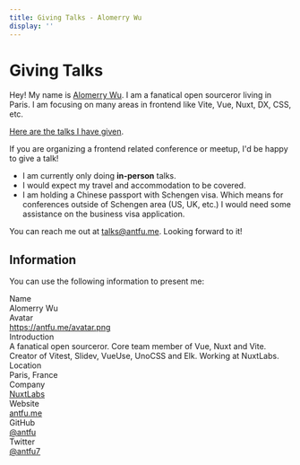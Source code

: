 ```yaml
---
title: Giving Talks - Alomerry Wu
display: ''
---
```


# Giving Talks

Hey! My name is [Alomerry Wu](/). I am a fanatical open sourceror living in Paris. I am focusing on many areas in frontend like Vite, Vue, Nuxt, DX, CSS, etc.

[Here are the talks I have given](/talks).

If you are organizing a frontend related conference or meetup, I'd be happy to give a talk!

- I am currently only doing **in-person** talks.
- I would expect my travel and accommodation to be covered.
- I am holding a Chinese passport with Schengen visa. Which means for conferences outside of Schengen area (US, UK, etc.) I would need some assistance on the business visa application.

You can reach me out at [talks@antfu.me](mailto:talks@antfu.me). Looking forward to it!

## Information

You can use the following information to present me:

<div grid="~ cols-[max-content_1fr] gap-1">
  <div text-right pr2 op50 font-bold>Name</div>
  <TextCopy>Alomerry Wu</TextCopy>

  <div text-right pr2 op50 font-bold>Avatar</div>
  <div><a href="https://antfu.me/avatar.png" target="_blank">https://antfu.me/avatar.png</a></div>

  <div text-right pr2 op50 font-bold>Introduction</div>
  <TextCopy>A fanatical open sourceror. Core team member of Vue, Nuxt and Vite. Creator of Vitest, Slidev, VueUse, UnoCSS and Elk. Working at NuxtLabs.</TextCopy>

  <div text-right pr2 op50 font-bold>Location</div>
  <TextCopy>Paris, France</TextCopy>

  <div text-right pr2 op50 font-bold>Company</div>
  <TextCopy><a href="https://nuxtlabs.com/" target="_blank">NuxtLabs</a></TextCopy>

  <div text-right pr2 op50 font-bold>Website</div>
  <TextCopy><a href="https://antfu.me" target="_blank">antfu.me</a></TextCopy>

  <div text-right pr2 op50 font-bold>GitHub</div>
  <TextCopy><a href="https://github.com/antfu" target="_blank">@antfu</a></TextCopy>

  <div text-right pr2 op50 font-bold>Twitter</div>
  <TextCopy><a href="https://twitter.com/antfu7" target="_blank">@antfu7</a></TextCopy>
</div>
